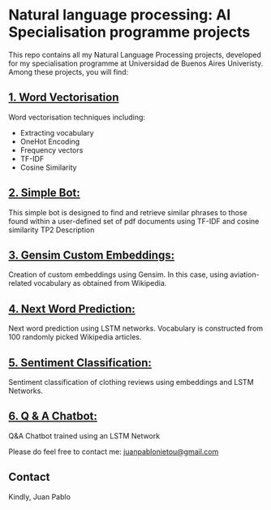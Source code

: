 # Natural language processing: AI Specialisation programme projects

This repo contains all my Natural Language Processing projects, developed for my specialisation programme at Universidad de Buenos Aires Univeristy. Among these projects, you will find:


## [1. Word Vectorisation](TP1_NLP_Con_correcciones_Idx_Juan_Pablo_Nieto_Uribe.ipynb)

Word vectorisation techniques including:
* Extracting vocabulary
* OneHot Encoding
* Frequency vectors
* TF-IDF
* Cosine Similarity

## [2. Simple Bot:](TP2_NLP_Juan_Pablo_Nieto_Uribe.ipynb)

This simple bot is designed to find and retrieve similar phrases to those found
within a user-defined set of pdf documents using TF-IDF and cosine similarity
TP2 Description

## [3. Gensim Custom Embeddings:](TP3_NLP_Correcciones_Juan_Pablo_Nieto_Uribe.ipynb)




Creation of custom embeddings using Gensim. In this case, using aviation-related vocabulary as obtained from Wikipedia.


## [4. Next Word Prediction:](TP4_NLP_Juan_Pablo_Nieto_Uribe.ipynb)

Next word prediction using LSTM networks. Vocabulary is constructed from 100 randomly picked Wikipedia articles.



## [5. Sentiment Classification:](TP5_Juan_Pablo_Nieto_Uribe_NLP_E.ipynb)

Sentiment classification of clothing reviews using embeddings and LSTM Networks.


## [6. Q & A Chatbot:](TP6_Juan_Pablo_Nieto_Uribe.ipynb)

Q&A Chatbot trained using an LSTM Network

Please do feel free to contact me: juanpablonietou@gmail.com

## Contact

Kindly,
Juan Pablo
